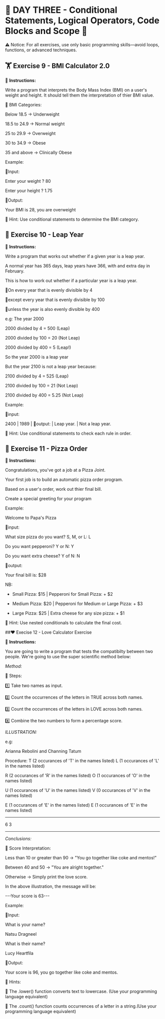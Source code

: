 # 🌟 DAY THREE - Conditional Statements, Logical Operators, Code Blocks and Scope 🌟

⚠️ Notice: For all exercises, use only basic programming skills—avoid loops, functions, or advanced techniques.


## 🏋️ Exercise 9 - BMI Calculator 2.0 

📌 **Instructions:**

Write a program that interprets the Body Mass Index (BMI) on a user's weight and height.
It should tell them the interpretation of thier BMI value.

🔹 BMI Categories:

Below 18.5 → Underweight

18.5 to 24.9 → Normal weight

25 to 29.9 → Overweight

30 to 34.9 → Obese

35 and above → Clinically Obese

Example:

🔹Input:

Enter your weight ? 80

Enter your height ? 1.75

🔹Output:

Your BMI is 28, you are overweight

📝 Hint: Use conditional statements to determine the BMI category.



## 📅 Exercise 10 - Leap Year

📌 **Instructions:**

Write a program that works out whether if a given year is a leap year.

A normal year has 365 days, leap years have 366, with and extra day in February.

This is how to work out whether if a particular year is a leap year.

🔹On every year that is evenly divisible by 4 

🔹except every year that is evenly divisible by 100

🔹unless the year is also evenly divsible by 400
    
e.g: The year 2000

2000 divided by 4 = 500 (Leap)

2000 divided by 100 = 20 (Not Leap)

2000 divided by 400 = 5 (Leap!)

So the year 2000 is a leap year


But the year 2100 is not a leap year because:

2100 divided by 4 = 525 (Leap)

2100 divided by 100 = 21 (Not Leap)

2100 divided by 400 = 5.25 (Not Leap)

Example: 

🔹input:

2400                     | 1989
                         |
🔹output: 
                 |
Leap year.               | Not a leap year.

📝 Hint: Use conditional statements to check each rule in order.



## 🍕 Exercise 11 - Pizza Order

📌 **Instructions:**

Congratulations, you've got a job at a Pizza Joint. 

Your first job is to build an automatic pizza order program.

Based on a user's order, work out thier final bill.

Create a special greeting for your program

Example:

Welcome to Papa's Pizza

🔹input: 

What size pizza do you want? S, M, or L: L

Do you want pepperoni? Y or N: Y

Do you want extra cheese? Y of N: N

🔹output:

Your final bill is: $28

NB: 
+ Small Pizza: $15               | Pepperoni for Small Pizza: + $2

+ Medium Pizza: $20              | Pepperoni for Medium or Large Pizza: + $3

+ Large Pizza: $25               | Extra cheese for any size pizza: + $1

📝 Hint: Use nested conditionals to calculate the final cost.



##❤️ Execise 12 - Love Calculator Exercise

📌 **Instructions:**

You are going to write a program that tests the compatibilty between two people. We're going to use the super scientific method below:

*Method:*

🔹 Steps:

1️⃣ Take two names as input.

2️⃣ Count the occurrences of the letters in TRUE across both names.

3️⃣ Count the occurrences of the letters in LOVE across both names.

4️⃣ Combine the two numbers to form a percentage score.


*ILLUSTRATION:*

e.g: 

Arianna Rebolini and Channing Tatum

Procedure:
T (2 occurances of 'T' in the names listed)    L (1 occurances of 'L' in the names listed)

R (2 occurances of 'R' in the names listed)    O (1 occurances of 'O' in the names listed)

U (1 occurances of 'U' in the names listed)    V (0 occurances of 'V' in the names listed)

E (1 occurances of 'E' in the names listed)    E (1 occurances of 'E' in the names listed)

__________________________________________________________________________________________

   6                                              3     
___________________________________________________________________________________________

*Conclusions:*

🔹 Score Interpretation:

Less than 10 or greater than 90 → "You go together like coke and mentos!"

Between 40 and 50 → "You are alright together."

Otherwise → Simply print the love score.


In the above illustration, the message will be:

---Your score is 63---

Example:

🔹Input: 
                   
What is your name?        

  Natsu Dragneel          

                          
What is their name?       

  Lucy Heartfila          

🔹Output:

Your score is 96, you go together like coke and mentos.

📝 Hints:

🔹 The .lower() function converts text to lowercase. (Use your programming language equivalent)

🔹 The .count() function counts occurrences of a letter in a string.(Use your programming language equivalent)

